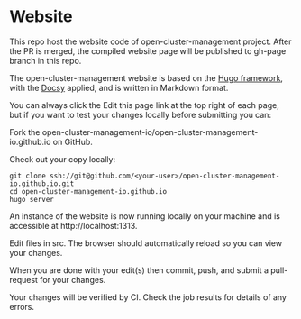 # Website
This repo host the website code of open-cluster-management project. After the PR is merged, the compiled website page will be published to gh-page branch in this repo.

The open-cluster-management website is based on the [Hugo framework](https://github.com/gohugoio/hugo), with the [Docsy](https://www.docsy.dev/) applied, and is written in Markdown format.

You can always click the Edit this page link at the top right of each page, but if you want to test your changes locally before submitting you can:

Fork the open-cluster-management-io/open-cluster-management-io.github.io on GitHub.

Check out your copy locally:

```
git clone ssh://git@github.com/<your-user>/open-cluster-management-io.github.io.git
cd open-cluster-management-io.github.io
hugo server
```

An instance of the website is now running locally on your machine and is accessible at http://localhost:1313.

Edit files in src. The browser should automatically reload so you can view your changes.

When you are done with your edit(s) then commit, push, and submit a pull-request for your changes.

Your changes will be verified by CI. Check the job results for details of any errors.
